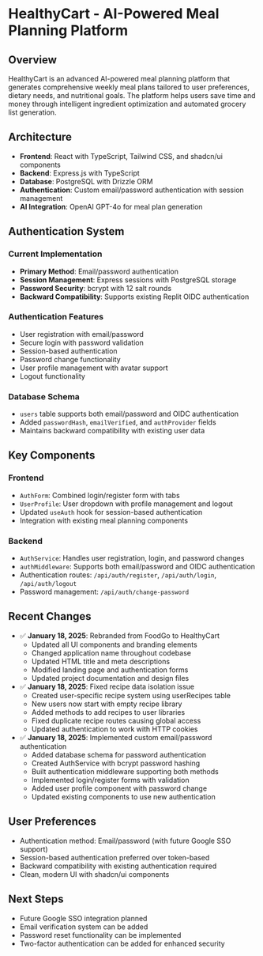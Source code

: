 # HealthyCart - AI-Powered Meal Planning Platform

## Overview
HealthyCart is an advanced AI-powered meal planning platform that generates comprehensive weekly meal plans tailored to user preferences, dietary needs, and nutritional goals. The platform helps users save time and money through intelligent ingredient optimization and automated grocery list generation.

## Architecture
- **Frontend**: React with TypeScript, Tailwind CSS, and shadcn/ui components
- **Backend**: Express.js with TypeScript
- **Database**: PostgreSQL with Drizzle ORM
- **Authentication**: Custom email/password authentication with session management
- **AI Integration**: OpenAI GPT-4o for meal plan generation

## Authentication System
### Current Implementation
- **Primary Method**: Email/password authentication
- **Session Management**: Express sessions with PostgreSQL storage
- **Password Security**: bcrypt with 12 salt rounds
- **Backward Compatibility**: Supports existing Replit OIDC authentication

### Authentication Features
- User registration with email/password
- Secure login with password validation
- Session-based authentication
- Password change functionality
- User profile management with avatar support
- Logout functionality

### Database Schema
- `users` table supports both email/password and OIDC authentication
- Added `passwordHash`, `emailVerified`, and `authProvider` fields
- Maintains backward compatibility with existing user data

## Key Components
### Frontend
- `AuthForm`: Combined login/register form with tabs
- `UserProfile`: User dropdown with profile management and logout
- Updated `useAuth` hook for session-based authentication
- Integration with existing meal planning components

### Backend
- `AuthService`: Handles user registration, login, and password changes
- `authMiddleware`: Supports both email/password and OIDC authentication
- Authentication routes: `/api/auth/register`, `/api/auth/login`, `/api/auth/logout`
- Password management: `/api/auth/change-password`

## Recent Changes
- ✅ **January 18, 2025**: Rebranded from FoodGo to HealthyCart
  - Updated all UI components and branding elements
  - Changed application name throughout codebase
  - Updated HTML title and meta descriptions
  - Modified landing page and authentication forms
  - Updated project documentation and design files
- ✅ **January 18, 2025**: Fixed recipe data isolation issue
  - Created user-specific recipe system using userRecipes table
  - New users now start with empty recipe library
  - Added methods to add recipes to user libraries
  - Fixed duplicate recipe routes causing global access
  - Updated authentication to work with HTTP cookies
- ✅ **January 18, 2025**: Implemented custom email/password authentication
  - Added database schema for password authentication
  - Created AuthService with bcrypt password hashing
  - Built authentication middleware supporting both methods
  - Implemented login/register forms with validation
  - Added user profile component with password change
  - Updated existing components to use new authentication

## User Preferences
- Authentication method: Email/password (with future Google SSO support)
- Session-based authentication preferred over token-based
- Backward compatibility with existing authentication required
- Clean, modern UI with shadcn/ui components

## Next Steps
- Future Google SSO integration planned
- Email verification system can be added
- Password reset functionality can be implemented
- Two-factor authentication can be added for enhanced security